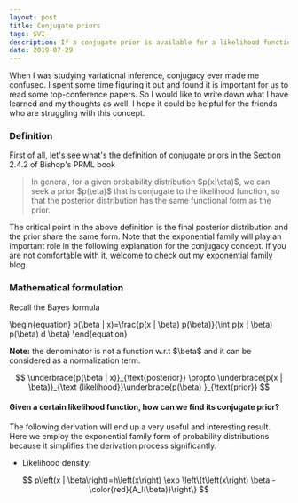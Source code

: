 ```yaml
---
layout: post
title: Conjugate priors
tags: SVI
description: If a conjugate prior is available for a likelihood function, the posterior distribution has the same form as the prior.
date: 2019-07-29
---
```


<p>When I was studying variational inference, conjugacy ever made me confused. I spent some time figuring it out and found it is important for us to read some top-conference papers. So I would like to write down what I have learned and my thoughts as well. I hope it could be helpful for the friends who are struggling with this concept.</p>

### Definition

<p>First of all, let's see what's the definition of conjugate priors in the Section 2.4.2 of Bishop's PRML book</p>
<blockquote>
    <p>
        In general, for a given probability distribution $p(x|\eta)$, we can seek a prior $p(\eta)$ that is conjugate to the likelihood function, so that the posterior distribution has the same functional form as the prior.
    </p>
</blockquote>

<p>The critical point in the above definition is the final posterior distribution and the prior share the same form. Note that the exponential family will play an important role in the following explanation for the conjugacy concept. If you are not comfortable with it, welcome to check out my <a href="https://kaikaizhao.github.io/notes/2019/07/26/Exponential-Family" target="_blank">exponential family</a> blog.</p>

### Mathematical formulation

Recall the Bayes formula

\begin{equation}
p(\beta | x)=\frac{p(x | \beta) p(\beta)}{\int p(x | \beta) p(\beta) d \beta}
\end{equation}

<p><b>Note:</b> the denominator is not a function w.r.t $\beta$ and it can be considered as a normalization term.</p>

$$
\underbrace{p(\beta | x)}_{\text{posterior}} \propto \underbrace{p(x | \beta)}_{\text {likelihood}}\underbrace{p(\beta) }_{\text{prior}}
$$

#### Given a certain likelihood function, how can we find its conjugate prior?

The following derivation will end up a very useful and interesting result. Here we employ the exponential family form of probability distributions because it simplifies the derivation process significantly.

* Likelihood density:

$$
p\left(x | \beta\right)=h\left(x\right) \exp \left\{t\left(x\right) \beta -\color{red}{A_l(\beta)}\right\}
$$

